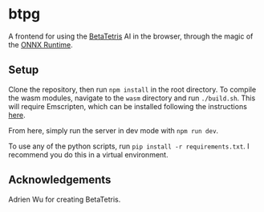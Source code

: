 # btpg

A frontend for using the [BetaTetris](https://github.com/adrien1018/beta-tetris/blob/left-well/README.md) AI in the browser, through the magic of the [ONNX Runtime](https://onnxruntime.ai/).

## Setup

Clone the repository, then run `npm install` in the root directory. To compile the wasm modules, navigate to the `wasm` directory and run `./build.sh`. This will require Emscripten, which can be installed following the instructions [here](https://emscripten.org/docs/getting_started/downloads.html).

From here, simply run the server in dev mode with `npm run dev`.

To use any of the python scripts, run `pip install -r requirements.txt`. I recommend you do this in a virtual environment.

## Acknowledgements

Adrien Wu for creating BetaTetris.
